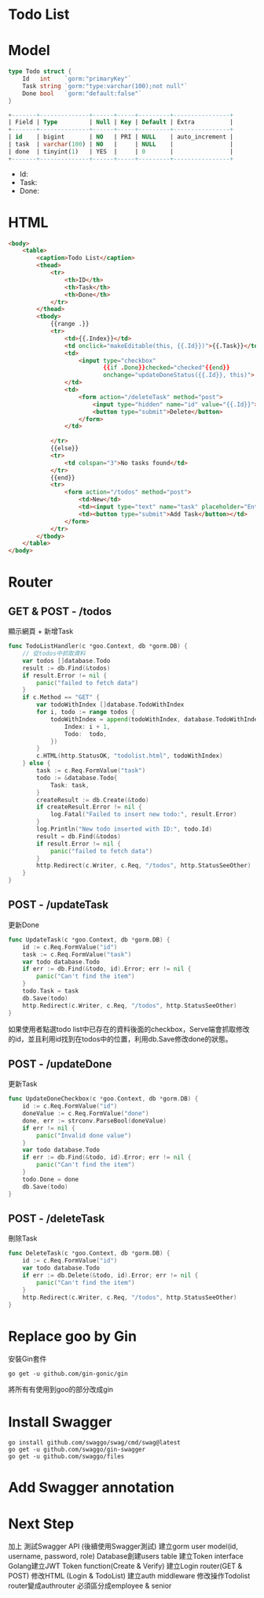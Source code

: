 # Todo List
# Model
```go
type Todo struct {
	Id   int    `gorm:"primaryKey"`
	Task string `gorm:"type:varchar(100);not null"`
	Done bool   `gorm:"default:false"`
}
```
```sql
+-------+--------------+------+-----+---------+----------------+
| Field | Type         | Null | Key | Default | Extra          |
+-------+--------------+------+-----+---------+----------------+
| id    | bigint       | NO   | PRI | NULL    | auto_increment |
| task  | varchar(100) | NO   |     | NULL    |                |
| done  | tinyint(1)   | YES  |     | 0       |                |
+-------+--------------+------+-----+---------+----------------+
```
- Id: 
- Task:
- Done:
# HTML
```html
<body>
    <table>
        <caption>Todo List</caption>
        <thead>
            <tr>
                <th>ID</th>
                <th>Task</th>
                <th>Done</th>
            </tr>
        </thead>
        <tbody>
            {{range .}}
            <tr>
                <td>{{.Index}}</td>
                <td onclick="makeEditable(this, {{.Id}})">{{.Task}}</td>
                <td>
                    <input type="checkbox"
                           {{if .Done}}checked="checked"{{end}}
                           onchange="updateDoneStatus({{.Id}}, this)">
                </td>
                <td>
                    <form action="/deleteTask" method="post">
                        <input type="hidden" name="id" value="{{.Id}}">
                        <button type="submit">Delete</button>
                    </form>
                </td>
                
            </tr>
            {{else}}
            <tr>
                <td colspan="3">No tasks found</td>
            </tr>
            {{end}}
            <tr>
                <form action="/todos" method="post">
                    <td>New</td> 
                    <td><input type="text" name="task" placeholder="Enter new task" required></td>
                    <td><button type="submit">Add Task</button></td>
                </form>
            </tr>
        </tbody>
    </table>
</body>
```

# Router
## GET & POST - /todos
顯示網頁 + 新增Task
```go
func TodoListHandler(c *goo.Context, db *gorm.DB) {
	// 從todos中抓取資料
	var todos []database.Todo
	result := db.Find(&todos)
	if result.Error != nil {
		panic("failed to fetch data")
	}
	if c.Method == "GET" {
		var todoWithIndex []database.TodoWithIndex
		for i, todo := range todos {
			todoWithIndex = append(todoWithIndex, database.TodoWithIndex{
				Index: i + 1,
				Todo:  todo,
			})
		}
		c.HTML(http.StatusOK, "todolist.html", todoWithIndex)
	} else {
		task := c.Req.FormValue("task")
		todo := &database.Todo{
			Task: task,
		}
		createResult := db.Create(&todo)
		if createResult.Error != nil {
			log.Fatal("Failed to insert new todo:", result.Error)
		}
		log.Println("New todo inserted with ID:", todo.Id)
		result = db.Find(&todos)
		if result.Error != nil {
			panic("failed to fetch data")
		}
		http.Redirect(c.Writer, c.Req, "/todos", http.StatusSeeOther)
	}
}
```

## POST - /updateTask
更新Done
```go
func UpdateTask(c *goo.Context, db *gorm.DB) {
	id := c.Req.FormValue("id")
	task := c.Req.FormValue("task")
	var todo database.Todo
	if err := db.Find(&todo, id).Error; err != nil {
		panic("Can't find the item")
	}
	todo.Task = task
	db.Save(todo)
	http.Redirect(c.Writer, c.Req, "/todos", http.StatusSeeOther)
}
```
如果使用者點選todo list中已存在的資料後面的checkbox，Serve端會抓取修改的id，並且利用id找到在todos中的位置，利用db.Save修改done的狀態。

## POST - /updateDone
更新Task
```go
func UpdateDoneCheckbox(c *goo.Context, db *gorm.DB) {
	id := c.Req.FormValue("id")
	doneValue := c.Req.FormValue("done")
	done, err := strconv.ParseBool(doneValue)
	if err != nil {
		panic("Invalid done value")
	}
	var todo database.Todo
	if err := db.Find(&todo, id).Error; err != nil {
		panic("Can't find the item")
	}
	todo.Done = done
	db.Save(todo)
}
```

## POST - /deleteTask
刪除Task
```go
func DeleteTask(c *goo.Context, db *gorm.DB) {
	id := c.Req.FormValue("id")
	var todo database.Todo
	if err := db.Delete(&todo, id).Error; err != nil {
		panic("Can't find the item")
	}
	http.Redirect(c.Writer, c.Req, "/todos", http.StatusSeeOther)
}
```

# Replace goo by Gin
安裝Gin套件
```
go get -u github.com/gin-gonic/gin 
```
將所有有使用到goo的部分改成gin

# Install Swagger
```
go install github.com/swaggo/swag/cmd/swag@latest
go get -u github.com/swaggo/gin-swagger
go get -u github.com/swaggo/files
```

# Add Swagger annotation



# Next Step
加上
測試Swagger API (後續使用Swagger測試)
建立gorm user model(id, username, password, role)
Database創建users table
建立Token interface
Golang建立JWT Token function(Create & Verify)
建立Login router(GET & POST)
修改HTML (Login & TodoList)
建立auth middleware
修改操作Todolist router變成authrouter
必須區分成employee & senior